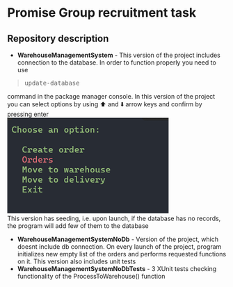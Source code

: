 # Promise Group recruitment task
## Repository description
- **WarehouseManagementSystem** -  This version of the project includes connection to the database. In order to function properly you need to use 

> <pre>update-database</pre> 
command in the package manager console.
In this version of the project you can select options by using :arrow_up: and :arrow_down: arrow keys and confirm by pressing enter 
<br> ![Arrow menu](/img/Arrow_Menu.png)<br>
This version has seeding, i.e. upon launch, if the database has no records, the program will add few of them to the database 

- **WarehouseManagementSystemNoDb** - Version of the project, which doesnt include db connection. On every launch of the project, program initializes new empty list of the orders and performs requested functions on it. This version also includes unit tests
- **WarehouseManagementSystemNoDbTests** - 3 XUnit tests checking functionality of the ProcessToWarehouse() function 